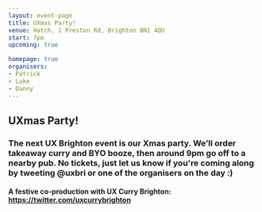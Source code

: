 ```yaml
---
layout: event-page  
title: UXmas Party!
venue: Hatch, 1 Preston Rd, Brighton BN1 4QU
start: 7pm
upcoming: true

homepage: true
organisers:
- Patrick
- Luke
- Danny
---
```


## UXmas Party!

### The next UX Brighton event is our Xmas party. We’ll order takeaway curry and BYO booze, then around 9pm go off to a nearby pub. No tickets, just let us know if you're coming along by tweeting @uxbri or one of the organisers on the day :)

#### A festive co-production with UX Curry Brighton: https://twitter.com/uxcurrybrighton
